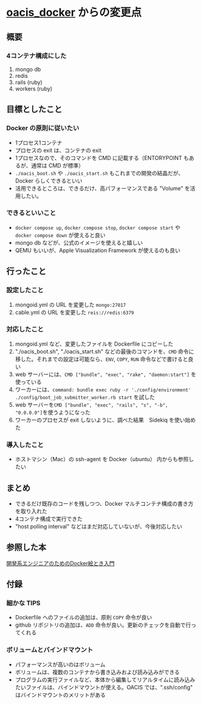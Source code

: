 # [oacis_docker](../../../../crest-cassia/oacis_docker) からの変更点

## 概要

### 4コンテナ構成にした
1. mongo db
2. redis
3. rails (ruby)
4. workers (ruby)

## 目標としたこと

### Docker の原則に従いたい
- 1プロセス1コンテナ
- プロセスの exit は、コンテナの exit
- 1プロセスなので、そのコマンドを CMD に記載する（ENTORYPOINT もあるが、通常は CMD が標準）
- `./oacis_boot.sh` や `./oacis_start.sh` もこれまでの開発の結晶だが、Docker らしくできるといい
- 活用できるところは、できるだけ、高パフォーマンスである "Volume" を活用したい。

### できるといいこと
- `docker compose up`, `docker compose stop`, `docker compose start` や `docker compose down` が使えると良い
- mongo db などが、公式のイメージを使えると嬉しい
- QEMU もいいが、Apple Visualization Framework が使えるのも良い

## 行ったこと

### 設定したこと
1. mongoid.yml の URL を変更した `mongo:27017`
2. cable.yml の URL を変更した `reis://redis:6379`

### 対応したこと
1. mongoid.yml など、変更したファイルを Dockerfile にコピーした
2. "./oacis_boot.sh", "./oacis_start.sh" などの最後のコマンドを、`CMD` 命令に移した。それまでの設定は可能なら、`ENV`, `COPY`, `RUN` 命令などで書けると良い
3. web サーバーには、`CMD ["bundle", "exec", "rake", "daemon:start"]` を使っている
4. ワーカーには、`command: bundle exec ruby -r './config/environment' ./config/boot_job_submitter_worker.rb start` を試した
5. web サーバーを`CMD ["bundle", "exec", "rails", "s", "-b", "0.0.0.0"]`を使うようになった
6. ワーカーのプロセスが exit しないように、調べた結果　Sidekiq を使い始めた

### 導入したこと
- ホストマシン（Mac）の ssh-agent を Docker（ubuntu） 内からも参照したい

## まとめ
- できるだけ既存のコードを残しつつ、Docker マルチコンテナ構成の書き方を取り入れた
- 4コンテナ構成で実行できた
- "host polling interval" などはまだ対応していないが、今後対応したい

## 参照した本
[開発系エンジニアのためのDocker絵とき入門 ](https://www.amazon.co.jp/開発系エンジニアのためのDocker絵とき入門-鈴木亮/dp/4798071501)

## 付録
### 細かな TIPS
- Dockerfile へのファイルの追加は、原則 `COPY` 命令が良い
- github リポジトリの追加は、`ADD` 命令が良い。更新のチェックを自動で行ってくれる

### ボリュームとバインドマウント
- パフォーマンスが高いのはボリューム
- ボリュームは、複数のコンテナから書き込みおよび読み込みができる
- プログラムの実行ファイルなど、本体から編集してリアルタイムに読み込みたいファイルは、バインドマウントが使える。OACIS では、".ssh/config" はバインドマウントのメリットがある
